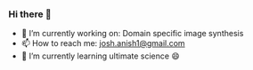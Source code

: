 ### Hi there 👋

<!--
**anish9/anish9** is a ✨ _special_ ✨ repository because its `README.md` (this file) appears on your GitHub profile.

Here are some ideas to get you started:

- 🔭 I’m currently working on ...
- 🌱 I’m currently learning ...
- 👯 I’m looking to collaborate on ...
- 🤔 I’m looking for help with ...
- 💬 Ask me about ...
- 📫 How to reach me: ...
- 😄 Pronouns: ...
- ⚡ Fun fact: ...

<div align="center">

![GitHub Contributions](https://github-readme-stats.vercel.app/api?username=anish9&show_icons=true&title_color=fff&icon_color=eb0239&text_color=02e080&bg_color=000621)

</div>
-->


- 🔭 I’m currently working on: Domain specific image synthesis
- 📫 How to reach me: josh.anish1@gmail.com
- 🌱 I’m currently learning ultimate science 😄
